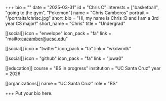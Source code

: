 +++
bio = ""
date = "2025-03-31"
id = "Chris C"
interests = ["basketball", "going to the gym", "Pokemon"]
name = "Chris Camberos"
portrait = "/portraits/chrisc.jpg"
short_bio = "Hi, my name is Chris :D and I am a 3rd year CS major!"
short_name = "Chris"
title = "Undergrad"

[[social]]
    icon = "envelope"
    icon_pack = "fa"
    link = "mailto:cacamber@ucsc.edu"

[[social]]
    icon = "twitter"
    icon_pack = "fa"
    link = "wkdwndk"

[[social]]
    icon = "github"
    icon_pack = "fa"
    link = "juwa0"

[[education]]
    course = "BS in progress"
    institution = "UC Santa Cruz"
    year = 2026
    
[[organizations]]
    name = "UC Santa Cruz"
    role = "BS"

+++
Put your bio here.